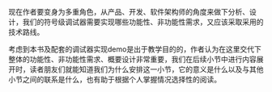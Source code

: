 现在作者要变身为多重角色，从产品、开发、软件架构师的角度来做下分析、设计，我们的符号级调试器需要实现哪些功能性、非功能性需求，又应该采取采用的技术路线。

考虑到本书及配套的调试器实现demo是出于教学目的的，作者认为在这里交代下整体的功能性、非功能性需求、概要设计非常重要，我们在后续小节中进行内容展开时，读者朋友们就能知道我们为什么安排这一小节，它的意义是什么以及与其他小节之间的联系是什么，也有助于根据个人掌握情况选择性的阅读。
